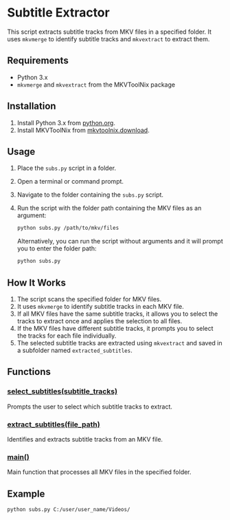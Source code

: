 # Subtitle Extractor

This script extracts subtitle tracks from MKV files in a specified folder. It uses `mkvmerge` to identify subtitle tracks and `mkvextract` to extract them.

## Requirements

- Python 3.x
- `mkvmerge` and `mkvextract` from the MKVToolNix package

## Installation

1. Install Python 3.x from [python.org](https://www.python.org/).
2. Install MKVToolNix from [mkvtoolnix.download](https://mkvtoolnix.download/).

## Usage

1. Place the `subs.py` script in a folder.
2. Open a terminal or command prompt.
3. Navigate to the folder containing the `subs.py` script.
4. Run the script with the folder path containing the MKV files as an argument:

    ```sh
    python subs.py /path/to/mkv/files
    ```

    Alternatively, you can run the script without arguments and it will prompt you to enter the folder path:

    ```sh
    python subs.py
    ```

## How It Works

1. The script scans the specified folder for MKV files.
2. It uses `mkvmerge` to identify subtitle tracks in each MKV file.
3. If all MKV files have the same subtitle tracks, it allows you to select the tracks to extract once and applies the selection to all files.
4. If the MKV files have different subtitle tracks, it prompts you to select the tracks for each file individually.
5. The selected subtitle tracks are extracted using `mkvextract` and saved in a subfolder named `extracted_subtitles`.

## Functions

### [select_subtitles(subtitle_tracks)](http://_vscodecontentref_/1)

Prompts the user to select which subtitle tracks to extract.

### [extract_subtitles(file_path)](http://_vscodecontentref_/2)

Identifies and extracts subtitle tracks from an MKV file.

### [main()](http://_vscodecontentref_/3)

Main function that processes all MKV files in the specified folder.

## Example

```sh
python subs.py C:/user/user_name/Videos/
